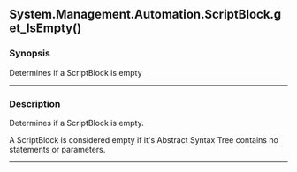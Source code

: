 System.Management.Automation.ScriptBlock.get_IsEmpty()
------------------------------------------------------

### Synopsis
Determines if a ScriptBlock is empty

---

### Description

Determines if a ScriptBlock is empty.

A ScriptBlock is considered empty if it's Abstract Syntax Tree contains no statements or parameters.

---
